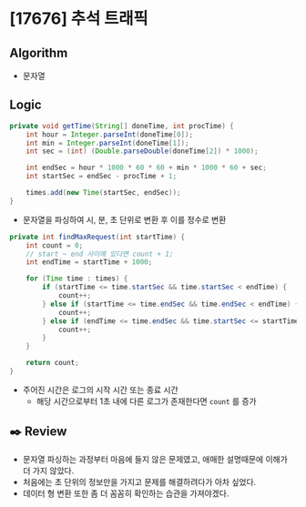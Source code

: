 # [17676] 추석 트래픽

## Algorithm
- 문자열

## Logic

```java
private void getTime(String[] doneTime, int procTime) {
    int hour = Integer.parseInt(doneTime[0]);
    int min = Integer.parseInt(doneTime[1]);
    int sec = (int) (Double.parseDouble(doneTime[2]) * 1000);

    int endSec = hour * 1000 * 60 * 60 + min * 1000 * 60 + sec;
    int startSec = endSec - procTime + 1;

    times.add(new Time(startSec, endSec));
}
```
- 문자열을 파싱하여 시, 분, 초 단위로 변환 후 이를 정수로 변환

```java
private int findMaxRequest(int startTime) {
    int count = 0;
    // start ~ end 사이에 있다면 count + 1;
    int endTime = startTime + 1000;

    for (Time time : times) {
        if (startTime <= time.startSec && time.startSec < endTime) {
            count++;
        } else if (startTime <= time.endSec && time.endSec < endTime) {
            count++;
        } else if (endTime <= time.endSec && time.startSec <= startTime) {
            count++;
        }
    }

    return count;
}
```
- 주어진 시간은 로그의 시작 시간 또는 종료 시간
  - 해당 시간으로부터 1초 내에 다른 로그가 존재한다면 `count` 를 증가

## :black_nib: **Review**

- 문자열 파싱하는 과정부터 마음에 들지 않은 문제였고, 애매한 설명때문에 이해가 더 가지 않았다.
- 처음에는 초 단위의 정보만을 가지고 문제를 해결하려다가 아차 싶었다.
- 데이터 형 변환 또한 좀 더 꼼꼼히 확인하는 습관을 가져야겠다.
